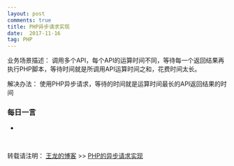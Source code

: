 ```yaml
---
layout: post
comments: true
title: PHP异步请求实现
date:  2017-11-16
tag: PHP
---
```


业务场景描述： 调用多个API，每个API的运算时间不同，等待每一个返回结果再执行PHP脚本，等待时间就是所调用API运算时间之和，花费时间太长。

解决办法： 使用PHP异步请求，等待的时间就是运算时间最长的API返回结果的时间





###  每日一言

*

<br>


转载请注明： [王龙的博客](http://wanglong.org.cn/) >> [PHP的异步请求实现](http://wanglong.org.cn/2018/11/php_asynchronous/)